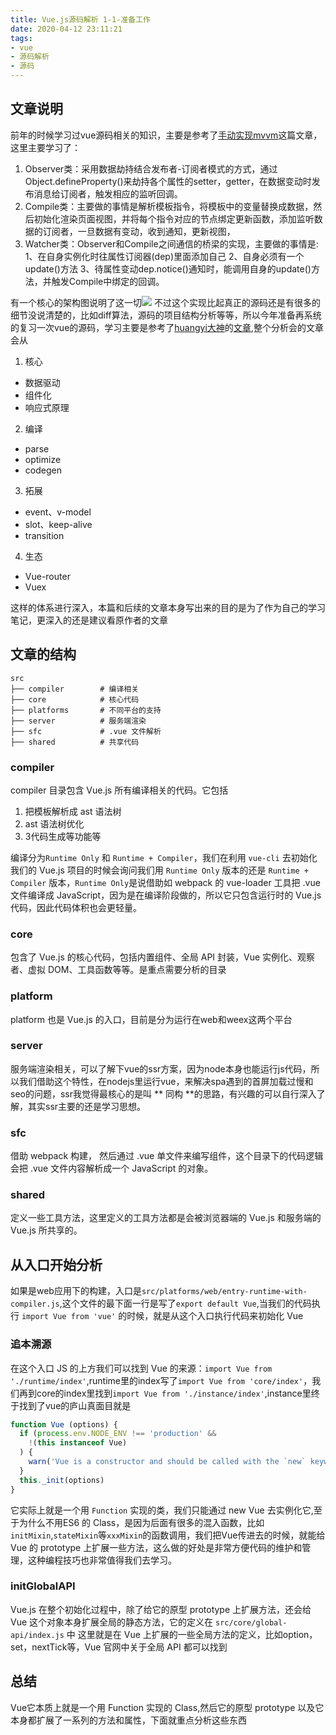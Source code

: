 ```yaml
---
title: Vue.js源码解析 1-1-准备工作
date: 2020-04-12 23:11:21
tags:
- vue
- 源码解析
- 源码
---
```


## 文章说明

前年的时候学习过vue源码相关的知识，主要是参考了[手动实现mvvm](https://github.com/DMQ/mvvm)这篇文章，这里主要学习了：
1. Observer类：采用数据劫持结合发布者-订阅者模式的方式，通过Object.defineProperty()来劫持各个属性的setter，getter，在数据变动时发布消息给订阅者，触发相应的监听回调。
2. Compile类：主要做的事情是解析模板指令，将模板中的变量替换成数据，然后初始化渲染页面视图，并将每个指令对应的节点绑定更新函数，添加监听数据的订阅者，一旦数据有变动，收到通知，更新视图，
3. Watcher类：Observer和Compile之间通信的桥梁的实现，主要做的事情是: 1、在自身实例化时往属性订阅器(dep)里面添加自己 2、自身必须有一个update()方法 3、待属性变动dep.notice()通知时，能调用自身的update()方法，并触发Compile中绑定的回调。

<!-- more -->

有一个核心的架构图说明了这一切![](https://cdn.liujiefront.com/images/vue-source/vue%E6%BA%90%E7%A0%81.png)
不过这个实现比起真正的源码还是有很多的细节没说清楚的，比如diff算法，源码的项目结构分析等等，所以今年准备再系统的复习一次vue的源码，学习主要是参考了[huangyi大神](https://github.com/ustbhuangyi)的[文章](https://github.com/ustbhuangyi/vue-analysis),整个分析会的文章会从
1. 核心
  - 数据驱动
  - 组件化
  - 响应式原理
2. 编译
  - parse
  - optimize
  - codegen
3. 拓展
  - event、v-model
  - slot、keep-alive
  - transition
4. 生态
  - Vue-router
  - Vuex

这样的体系进行深入，本篇和后续的文章本身写出来的目的是为了作为自己的学习笔记，更深入的还是建议看原作者的文章

## 文章的结构

```
src
├── compiler        # 编译相关 
├── core            # 核心代码 
├── platforms       # 不同平台的支持
├── server          # 服务端渲染
├── sfc             # .vue 文件解析
├── shared          # 共享代码
```
### compiler

compiler 目录包含 Vue.js 所有编译相关的代码。它包括
1. 把模板解析成 ast 语法树
2. ast 语法树优化
3. 3代码生成等功能等

编译分为`Runtime Only` 和 `Runtime + Compiler`，我们在利用 `vue-cli` 去初始化我们的 Vue.js 项目的时候会询问我们用 `Runtime Only` 版本的还是 `Runtime + Compiler` 版本，`Runtime Only`是说借助如 webpack 的 vue-loader 工具把 .vue 文件编译成 JavaScript，因为是在编译阶段做的，所以它只包含运行时的 Vue.js 代码，因此代码体积也会更轻量。

### core
包含了 Vue.js 的核心代码，包括内置组件、全局 API 封装，Vue 实例化、观察者、虚拟 DOM、工具函数等等。是重点需要分析的目录

### platform
platform 也是 Vue.js 的入口，目前是分为运行在web和weex这两个平台

### server
服务端渲染相关，可以了解下vue的ssr方案，因为node本身也能运行js代码，所以我们借助这个特性，在nodejs里运行vue，来解决spa遇到的首屏加载过慢和seo的问题，ssr我觉得最核心的是叫 ** 同构 **的思路，有兴趣的可以自行深入了解，其实ssr主要的还是学习思想。

### sfc
借助 webpack 构建， 然后通过 .vue 单文件来编写组件，这个目录下的代码逻辑会把 .vue 文件内容解析成一个 JavaScript 的对象。

### shared
定义一些工具方法，这里定义的工具方法都是会被浏览器端的 Vue.js 和服务端的 Vue.js 所共享的。

## 从入口开始分析

如果是web应用下的构建，入口是`src/platforms/web/entry-runtime-with-compiler.js`,这个文件的最下面一行是写了`export default Vue`,当我们的代码执行 `import Vue from 'vue'` 的时候，就是从这个入口执行代码来初始化 Vue

### 追本溯源

在这个入口 JS 的上方我们可以找到 Vue 的来源：`import Vue from './runtime/index'`,runtime里的index写了`import Vue from 'core/index'`，我们再到core的index里找到`import Vue from './instance/index'`,instance里终于找到了vue的庐山真面目就是
``` js
function Vue (options) {
  if (process.env.NODE_ENV !== 'production' &&
    !(this instanceof Vue)
  ) {
    warn('Vue is a constructor and should be called with the `new` keyword')
  }
  this._init(options)
}
```
它实际上就是一个用 `Function` 实现的类，我们只能通过 new Vue 去实例化它,至于为什么不用ES6 的 Class，是因为后面有很多的混入函数，比如`initMixin`,`stateMixin`等`xxxMixin`的函数调用，我们把Vue传进去的时候，就能给 Vue 的 prototype 上扩展一些方法，这么做的好处是非常方便代码的维护和管理，这种编程技巧也非常值得我们去学习。

### initGlobalAPI

Vue.js 在整个初始化过程中，除了给它的原型 prototype 上扩展方法，还会给 Vue 这个对象本身扩展全局的静态方法，它的定义在 `src/core/global-api/index.js` 中
这里就是在 Vue 上扩展的一些全局方法的定义，比如option，set，nextTick等，Vue 官网中关于全局 API 都可以找到

## 总结

Vue它本质上就是一个用 Function 实现的 Class,然后它的原型 prototype 以及它本身都扩展了一系列的方法和属性，下面就重点分析这些东西